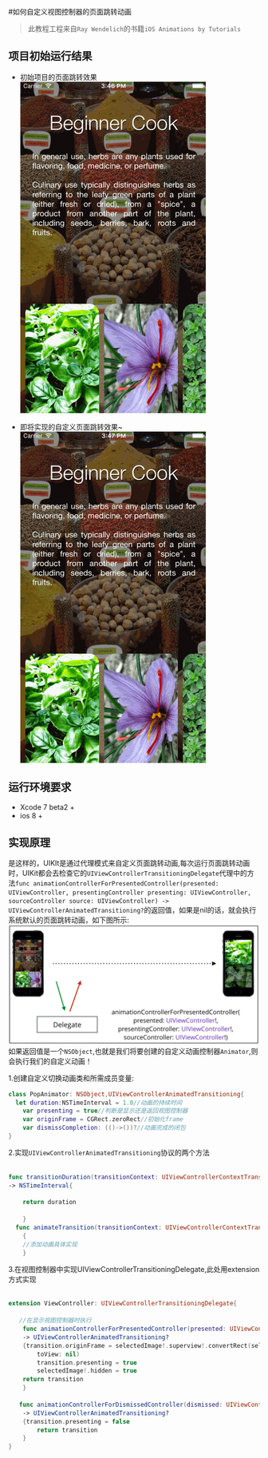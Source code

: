 #如何自定义视图控制器的页面跳转动画
>此教程工程来自`Ray Wendelich`的书籍`iOS Animations by Tutorials`

项目初始运行结果
-----

- 初始项目的页面跳转效果  
![](https://raw.githubusercontent.com/ShyHornet/Custom-Presentation-Controller-animations/master/Asset/before.gif)  

- 即将实现的自定义页面跳转效果~  
![](https://raw.githubusercontent.com/ShyHornet/Custom-Presentation-Controller-animations/master/Asset/after.gif) 

运行环境要求
-----
- Xcode 7 beta2 +
- ios 8 +  

实现原理
-----
是这样的，UIKIt是通过代理模式来自定义页面跳转动画,每次运行页面跳转动画时，UIKit都会去检查它的`UIViewControllerTransitioningDelegate`代理中的方法`func animationControllerForPresentedController(presented: UIViewController, presentingController presenting: UIViewController, sourceController source: UIViewController) -> UIViewControllerAnimatedTransitioning?`的返回值，如果是nil的话，就会执行系统默认的页面跳转动画，如下图所示:  
![](https://raw.githubusercontent.com/ShyHornet/Custom-Presentation-Controller-animations/master/Asset/transitionDelegate.png)  
如果返回值是一个`NSObject`,也就是我们将要创建的自定义动画控制器`Animator`,则会执行我们的自定义动画！  
 

1.创建自定义切换动画类和所需成员变量:
```Swift
class PopAnimator: NSObject,UIViewControllerAnimatedTransitioning{
  let duration:NSTimeInterval = 1.0//动画的持续时间
    var presenting = true//判断是显示还是返回视图控制器
    var originFrame = CGRect.zeroRect//初始化frame
    var dismissCompletion: (()->())?//动画完成的闭包
}
```
2.实现`UIViewControllerAnimatedTransitioning`协议的两个方法

```Swift

func transitionDuration(transitionContext: UIViewControllerContextTransitioning?) 
-> NSTimeInterval{
    
    return duration
        
    }
  func animateTransition(transitionContext: UIViewControllerContextTransitioning)
    {
    //添加动画具体实现
    }
```

3.在视图控制器中实现UIViewControllerTransitioningDelegate,此处用extension方式实现

```Swift

extension ViewController: UIViewControllerTransitioningDelegate{
  
   //在显示视图控制器时执行  
    func animationControllerForPresentedController(presented: UIViewController, presentingController presenting: UIViewController, sourceController source: UIViewController) 
    -> UIViewControllerAnimatedTransitioning?
    {transition.originFrame = selectedImage!.superview!.convertRect(selectedImage!.frame,
        toView: nil)
        transition.presenting = true
        selectedImage!.hidden = true
    return transition
    }
    
   func animationControllerForDismissedController(dismissed: UIViewController)
    -> UIViewControllerAnimatedTransitioning?
    {transition.presenting = false
        return transition
    }
}

```
